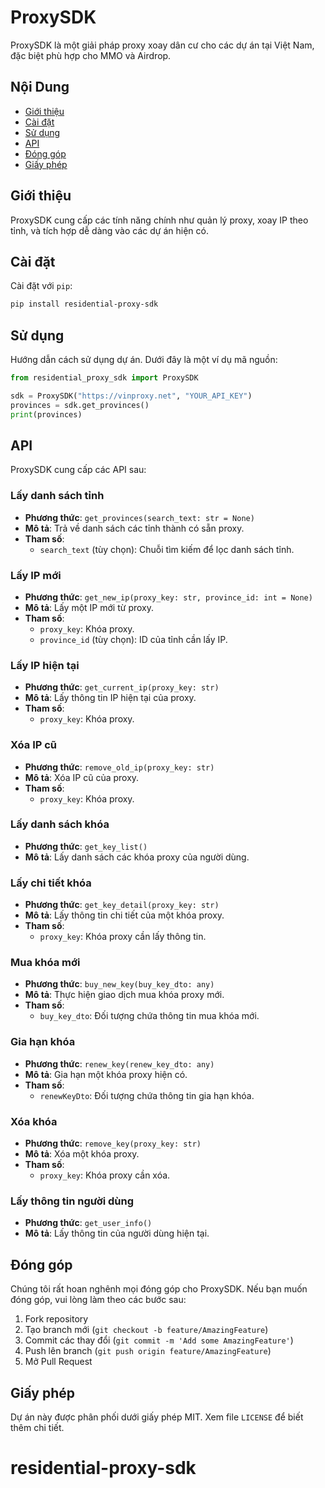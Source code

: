 # ProxySDK

ProxySDK là một giải pháp proxy xoay dân cư cho các dự án tại Việt Nam, đặc biệt phù hợp cho MMO và Airdrop.

## Nội Dung

- [Giới thiệu](#giới-thiệu)
- [Cài đặt](#cài-đặt)
- [Sử dụng](#sử-dụng)
- [API](#api)
- [Đóng góp](#đóng-góp)
- [Giấy phép](#giấy-phép)

## Giới thiệu

ProxySDK cung cấp các tính năng chính như quản lý proxy, xoay IP theo tỉnh, và tích hợp dễ dàng vào các dự án hiện có.

## Cài đặt

Cài đặt với `pip`:

```bash
pip install residential-proxy-sdk
```

## Sử dụng

Hướng dẫn cách sử dụng dự án. Dưới đây là một ví dụ mã nguồn:

```python
from residential_proxy_sdk import ProxySDK

sdk = ProxySDK("https://vinproxy.net", "YOUR_API_KEY")
provinces = sdk.get_provinces()
print(provinces)
```

## API

ProxySDK cung cấp các API sau:

### Lấy danh sách tỉnh

- **Phương thức**: `get_provinces(search_text: str = None)`
- **Mô tả**: Trả về danh sách các tỉnh thành có sẵn proxy.
- **Tham số**:
  - `search_text` (tùy chọn): Chuỗi tìm kiếm để lọc danh sách tỉnh.

### Lấy IP mới

- **Phương thức**: `get_new_ip(proxy_key: str, province_id: int = None)`
- **Mô tả**: Lấy một IP mới từ proxy.
- **Tham số**:
  - `proxy_key`: Khóa proxy.
  - `province_id` (tùy chọn): ID của tỉnh cần lấy IP.

### Lấy IP hiện tại

- **Phương thức**: `get_current_ip(proxy_key: str)`
- **Mô tả**: Lấy thông tin IP hiện tại của proxy.
- **Tham số**:
  - `proxy_key`: Khóa proxy.

### Xóa IP cũ

- **Phương thức**: `remove_old_ip(proxy_key: str)`
- **Mô tả**: Xóa IP cũ của proxy.
- **Tham số**:
  - `proxy_key`: Khóa proxy.

### Lấy danh sách khóa

- **Phương thức**: `get_key_list()`
- **Mô tả**: Lấy danh sách các khóa proxy của người dùng.

### Lấy chi tiết khóa

- **Phương thức**: `get_key_detail(proxy_key: str)`
- **Mô tả**: Lấy thông tin chi tiết của một khóa proxy.
- **Tham số**:
  - `proxy_key`: Khóa proxy cần lấy thông tin.

### Mua khóa mới

- **Phương thức**: `buy_new_key(buy_key_dto: any)`
- **Mô tả**: Thực hiện giao dịch mua khóa proxy mới.
- **Tham số**:
  - `buy_key_dto`: Đối tượng chứa thông tin mua khóa mới.

### Gia hạn khóa

- **Phương thức**: `renew_key(renew_key_dto: any)`
- **Mô tả**: Gia hạn một khóa proxy hiện có.
- **Tham số**:
  - `renewKeyDto`: Đối tượng chứa thông tin gia hạn khóa.

### Xóa khóa

- **Phương thức**: `remove_key(proxy_key: str)`
- **Mô tả**: Xóa một khóa proxy.
- **Tham số**:
  - `proxy_key`: Khóa proxy cần xóa.

### Lấy thông tin người dùng

- **Phương thức**: `get_user_info()`
- **Mô tả**: Lấy thông tin của người dùng hiện tại.

## Đóng góp

Chúng tôi rất hoan nghênh mọi đóng góp cho ProxySDK. Nếu bạn muốn đóng góp, vui lòng làm theo các bước sau:

1. Fork repository
2. Tạo branch mới (`git checkout -b feature/AmazingFeature`)
3. Commit các thay đổi (`git commit -m 'Add some AmazingFeature'`)
4. Push lên branch (`git push origin feature/AmazingFeature`)
5. Mở Pull Request

## Giấy phép

Dự án này được phân phối dưới giấy phép MIT. Xem file `LICENSE` để biết thêm chi tiết.
# residential-proxy-sdk
